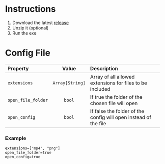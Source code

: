# Instructions
1. Download the latest [release](https://github.com/samtabareh/Random-Chooser/releases)
2. Unzip it (optional)
3. Run the exe

# Config File
| Property | Value | Description |
| :------- | :---: | :---------- |
| `extensions` | `Array[String]`| Array of all allowed extensions for files to be included |
| `open_file_folder` | `bool` | If true the folder of the chosen file will open |
| `open_config` | `bool` | If false the folder of the config will open instead of the file |
### Example
```EditorConfig
extensions=["mp4", "png"]
open_file_folder=true
open_config=true
```
